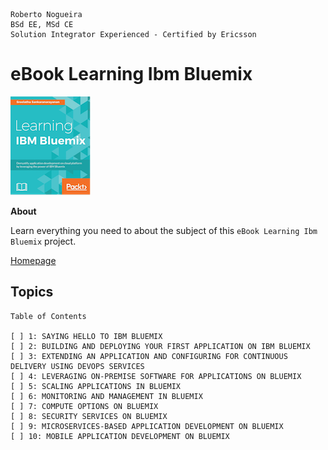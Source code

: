 ```
Roberto Nogueira  
BSd EE, MSd CE
Solution Integrator Experienced - Certified by Ericsson
```
# eBook Learning Ibm Bluemix

![ebook image](images/ebook-learning-ibm-bluemix.png)

**About**

Learn everything you need to about the subject of this `eBook Learning Ibm Bluemix` project.

[Homepage](https://www.packtpub.com/virtualization-and-cloud/learning-ibm-bluemix)

## Topics
```
Table of Contents

[ ] 1: SAYING HELLO TO IBM BLUEMIX
[ ] 2: BUILDING AND DEPLOYING YOUR FIRST APPLICATION ON IBM BLUEMIX
[ ] 3: EXTENDING AN APPLICATION AND CONFIGURING FOR CONTINUOUS DELIVERY USING DEVOPS SERVICES
[ ] 4: LEVERAGING ON-PREMISE SOFTWARE FOR APPLICATIONS ON BLUEMIX
[ ] 5: SCALING APPLICATIONS IN BLUEMIX
[ ] 6: MONITORING AND MANAGEMENT IN BLUEMIX
[ ] 7: COMPUTE OPTIONS ON BLUEMIX
[ ] 8: SECURITY SERVICES ON BLUEMIX
[ ] 9: MICROSERVICES-BASED APPLICATION DEVELOPMENT ON BLUEMIX
[ ] 10: MOBILE APPLICATION DEVELOPMENT ON BLUEMIX
```
